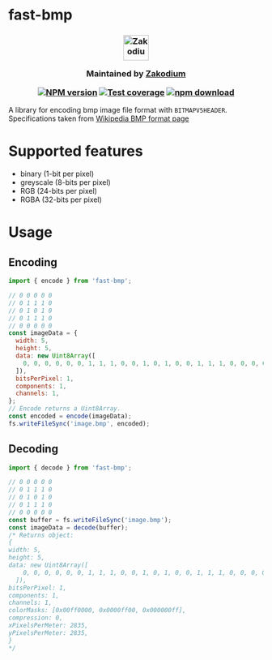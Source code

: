 # fast-bmp

<h3 align="center">

  <a href="https://www.zakodium.com">
    <img src="https://www.zakodium.com/brand/zakodium-logo-white.svg" width="50" alt="Zakodium logo" />
  </a>

  <p>
    Maintained by <a href="https://www.zakodium.com">Zakodium</a>
  </p>

[![NPM version][npm-image]][npm-url]
[![Test coverage][codecov-image]][codecov-url]
[![npm download][download-image]][download-url]

</h3>

A library for encoding bmp image file format with `BITMAPV5HEADER`. Specifications taken from
[Wikipedia BMP format page](https://en.wikipedia.org/wiki/BMP_file_format)

# Supported features

- binary (1-bit per pixel)
- greyscale (8-bits per pixel)
- RGB (24-bits per pixel)
- RGBA (32-bits per pixel)

# Usage

## Encoding

```js
import { encode } from 'fast-bmp';

// 0 0 0 0 0
// 0 1 1 1 0
// 0 1 0 1 0
// 0 1 1 1 0
// 0 0 0 0 0
const imageData = {
  width: 5,
  height: 5,
  data: new Uint8Array([
    0, 0, 0, 0, 0, 0, 1, 1, 1, 0, 0, 1, 0, 1, 0, 0, 1, 1, 1, 0, 0, 0, 0, 0, 0,
  ]),
  bitsPerPixel: 1,
  components: 1,
  channels: 1,
};
// Encode returns a Uint8Array.
const encoded = encode(imageData);
fs.writeFileSync('image.bmp', encoded);
```

## Decoding

```ts
import { decode } from 'fast-bmp';

// 0 0 0 0 0
// 0 1 1 1 0
// 0 1 0 1 0
// 0 1 1 1 0
// 0 0 0 0 0
const buffer = fs.writeFileSync('image.bmp');
const imageData = decode(buffer);
/* Returns object:
{
width: 5,
height: 5,
data: new Uint8Array([
    0, 0, 0, 0, 0, 0, 1, 1, 1, 0, 0, 1, 0, 1, 0, 0, 1, 1, 1, 0, 0, 0, 0, 0, 0,
  ]),
bitsPerPixel: 1,
components: 1,
channels: 1,
colorMasks: [0x00ff0000, 0x0000ff00, 0x000000ff],
compression: 0,
xPixelsPerMeter: 2835,
yPixelsPerMeter: 2835,
}
*/
```

[npm-image]: https://img.shields.io/npm/v/fast-bmp.svg?style=flat-square
[npm-url]: https://www.npmjs.com/package/fast-bmp
[codecov-image]: https://img.shields.io/codecov/c/github/image-js/fast-bmp.svg?style=flat-square
[codecov-url]: https://codecov.io/gh/image-js/fast-bmp
[download-image]: https://img.shields.io/npm/dm/fast-bmp.svg?style=flat-square
[download-url]: https://www.npmjs.com/package/fast-bmp
